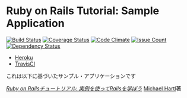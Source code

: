 # Ruby on Rails Tutorial: Sample Application

[![Build Status](https://travis-ci.org/cloudliner/sample_app.svg?branch=master)](https://travis-ci.org/cloudliner/sample_app)
[![Coverage Status](https://coveralls.io/repos/github/cloudliner/sample_app/badge.svg?branch=master)](https://coveralls.io/github/cloudliner/sample_app?branch=master)
[![Code Climate](https://codeclimate.com/github/cloudliner/sample_app/badges/gpa.svg)](https://codeclimate.com/github/cloudliner/sample_app)
[![Issue Count](https://codeclimate.com/github/cloudliner/sample_app/badges/issue_count.svg)](https://codeclimate.com/github/cloudliner/sample_app)
[![Dependency Status](https://gemnasium.com/badges/github.com/cloudliner/sample_app.svg)](https://gemnasium.com/github.com/cloudliner/sample_app)

- [Heroku](https://sample-app-cloudliner.herokuapp.com/)
- [TravisCI](https://travis-ci.org/cloudliner/sample_app)

これは以下に基づいたサンプル・アプリケーションです

[*Ruby on Railsチュートリアル:
実例を使ってRailsを学ぼう*](http://railstutorial.jp/)
[Michael Hartl](http://www.michaelhartl.com/)著

